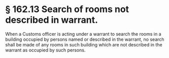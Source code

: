 # § 162.13   Search of rooms not described in warrant.

When a Customs officer is acting under a warrant to search the rooms in a building occupied by persons named or described in the warrant, no search shall be made of any rooms in such building which are not described in the warrant as occupied by such persons. 




